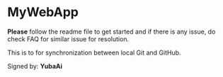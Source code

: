 # MyWebApp

__Please__ follow the readme file to get started and if there is any issue, do check FAQ 
for similar issue for resolution.

This is to for synchronization between local Git and GitHub.





Signed by:
__YubaAi__
